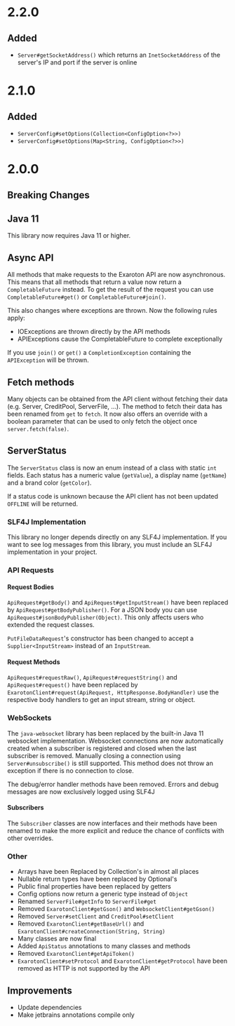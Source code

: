 # 2.2.0

## Added
- `Server#getSocketAddress()` which returns an `InetSocketAddress` of the server's IP and port if the server is online

# 2.1.0

## Added
- `ServerConfig#setOptions(Collection<ConfigOption<?>>)`
- `ServerConfig#setOptions(Map<String, ConfigOption<?>>)`

# 2.0.0

## Breaking Changes
## Java 11
This library now requires Java 11 or higher.

## Async API
All methods that make requests to the Exaroton API are now asynchronous. This means that all methods that return a value
now return a `CompletableFuture` instead. To get the result of the request you can use `CompletableFuture#get()` or
`CompletableFuture#join()`.

This also changes where exceptions are thrown. Now the following rules apply:
- IOExceptions are thrown directly by the API methods
- APIExceptions cause the CompletableFuture to complete exceptionally

If you use `join()` or `get()` a `CompletionException` containing the `APIException` will be thrown.

## Fetch methods
Many objects can be obtained from the API client without fetching their data (e.g. Server, CreditPool, ServerFile, ...).
The method to fetch their data has been renamed from `get` to `fetch`. It now also offers an override with a boolean 
parameter that can be used to only fetch the object once `server.fetch(false)`.

## ServerStatus
The `ServerStatus` class is now an enum instead of a class with static `int` fields. Each status has a numeric
value (`getValue`), a display name (`getName`) and a brand color (`getColor`).

If a status code is unknown because the API client has not been updated `OFFLINE` will be returned.

### SLF4J Implementation
This library no longer depends directly on any SLF4J implementation. If you want to see log messages
from this library, you must include an SLF4J implementation in your project.

### API Requests

#### Request Bodies
`ApiRequest#getBody()` and `ApiRequest#getInputStream()` have been replaced by `ApiRequest#getBodyPublisher()`. For a 
JSON body you can use `ApiRequest#jsonBodyPublisher(Object)`. This only affects users who extended the request classes.

`PutFileDataRequest`'s constructor has been changed to accept a `Supplier<InputStream>` instead of an `InputStream`.

#### Request Methods
`ApiRequest#requestRaw()`, `ApiRequest#requestString()` and `ApiRequest#request()` have been replaced by 
`ExarotonClient#request(ApiRequest, HttpResponse.BodyHandler)` use the respective body handlers to get an input stream,
string or object.

### WebSockets
The `java-websocket` library has been replaced by the built-in Java 11 websocket implementation. Websocket connections
are now automatically created when a subscriber is registered and closed when the last subscriber is removed. Manually
closing a connection using `Server#unsubscribe()` is still supported. This method does not throw an exception if there
is no connection to close.

The debug/error handler methods have been removed. Errors and debug messages are now  exclusively logged using SLF4J

#### Subscribers
The `Subscriber` classes are now interfaces and their methods have been renamed to make the more explicit and reduce
the chance of conflicts with other overrides.

### Other
- Arrays have been Replaced by Collection's in almost all places
- Nullable return types have been replaced by Optional's
- Public final properties have been replaced by getters
- Config options now return a generic type instead of `Object`
- Renamed `ServerFile#getInfo` to `ServerFile#get`
- Removed `ExarotonClient#getGson()` and `WebsocketClient#getGson()`
- Removed `Server#setClient` and `CreditPool#setClient`
- Removed `ExarotonClient#getBaseUrl()` and `ExarotonClient#createConnection(String, String)`
- Many classes are now final
- Added `ApiStatus` annotations to many classes and methods
- Removed `ExarotonClient#getApiToken()`
- `ExarotonClient#setProtocol` and `ExarotonClient#getProtocol` have been removed as HTTP is not supported by the API

## Improvements
- Update dependencies
- Make jetbrains annotations compile only
